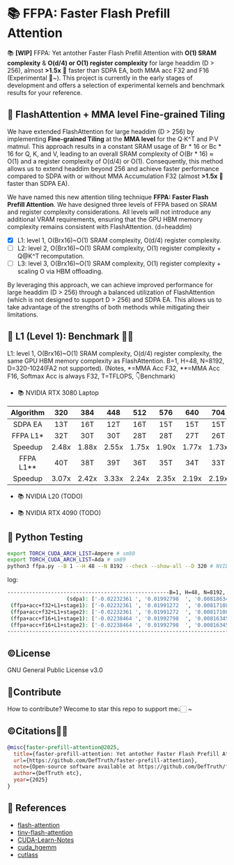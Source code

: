 # 📚 FFPA: Faster Flash Prefill Attention  
📚 **[WIP]** FFPA: Yet antother Faster Flash Prefill Attention with **O(1) SRAM complexity** & **O(d/4) or O(1) register complexity** for large headdim (D > 256), almost **>1.5x** 🎉 faster than SDPA EA, both MMA acc F32 and F16 (Experimental 👀~). This project is currently in the early stages of development and offers a selection of experimental kernels and benchmark results for your reference. 

## 📖 FlashAttention + MMA level Fine-grained Tiling  

We have extended FlashAttention for large headdim (D > 256) by implementing **Fine-grained Tiling** at the **MMA level** for the Q·K^T and P·V matmul. This approach results in a constant SRAM usage of Br * 16 or Bc * 16 for Q, K, and V, leading to an overall SRAM complexity of O(Br * 16) ≈ O(1) and a register complexity of O(d/4) or O(1). Consequently, this method allows us to extend headdim beyond 256 and achieve faster performance compared to SDPA with or without MMA Accumulation F32 (almost **>1.5x** 🎉 faster than SDPA EA). 

We have named this new attention tiling technique **FFPA: Faster Flash Prefill Attention**. We have designed three levels of FFPA based on SRAM and register complexity considerations. All levels will not introduce any additional VRAM requirements, ensuring that the GPU HBM memory complexity remains consistent with FlashAttention. (d=headdim)

- [x] L1: level 1, O(Brx16)~O(1) SRAM complexity, O(d/4) register complexity.  
- [ ] L2: level 2, O(Brx16)~O(1) SRAM complexity, O(1) register complexity + Q@K^T recomputation.  
- [ ] L3: level 3, O(Brx16)~O(1) SRAM complexity, O(1) register complexity + scaling O via HBM offloading. 

By leveraging this approach, we can achieve improved performance for large headdim (D > 256) through a balanced utilization of FlashAttention (which is not designed to support D > 256) and SDPA EA. This allows us to take advantage of the strengths of both methods while mitigating their limitations. 

## 📖 L1 (Level 1): Benchmark 🎉🎉

L1: level 1, O(Brx16)~O(1) SRAM complexity, O(d/4) register complexity, the same GPU HBM memory complexity as FlashAttention. B=1, H=48, N=8192, D=320-1024(FA2 not supported). (Notes, *=MMA Acc F32, **=MMA Acc F16, Softmax Acc is always F32, T=TFLOPS, 👇Benchmark)

- 📚 NVIDIA RTX 3080 Laptop

|Algorithm|320|384|448|512|576|640|704|768|832|896|960|1024|    
|:---:|:---:|:---:|:---:|:---:|:---:|:---:|:---:|:---:|:---:|:---:|:---:|:---:|  
|SDPA EA|13T|16T|12T|16T|15T|15T|15T|15T|15T|15T|15T|15T|  
|FFPA L1*|32T|30T|30T|28T|28T|27T|26T|25T|25T|25T|25T|24T|   
|Speedup|2.48x|1.88x|2.55x|1.75x|1.90x|1.77x|1.73x|1.67x|1.66x|1.66x|1.66x|1.54x|  
|FFPA L1**|40T|38T|39T|36T|35T|34T|33T|32T|31T|31T|28T|27T|  
|Speedup|3.07x|2.42x|3.33x|2.24x|2.35x|2.19x|2.19x|2.13x|2.03x|2.03x|1.90x|1.74x|

- 📚 NVIDIA L20 (TODO)

- 📚 NVIDIA RTX 4090 (TODO)

## 📖 Python Testing

```bash
export TORCH_CUDA_ARCH_LIST=Ampere # sm80
export TORCH_CUDA_ARCH_LIST=Ada # sm89
python3 ffpa.py --B 1 --H 48 --N 8192 --check --show-all --D 320 # NVIDIA RTX 3080 Laptop
```
log:  
```bash
----------------------------------------------------B=1, H=48, N=8192, D=320, Warmup: 1, Iters: 5-----------------------------------------------------
                   (sdpa): ['-0.02232361 ', '0.01992798  ', '0.00818634  '], time:315.3534ms, TFLOPS:13.13 (+0.00 %) (~1.00x)
 (ffpa+acc+f32+L1+stage1): ['-0.02232361 ', '0.01991272  ', '0.00817108  '], time:152.9723ms, TFLOPS:27.06 (+106.15%)(~2.06x)
 (ffpa+acc+f32+L1+stage2): ['-0.02232361 ', '0.01991272  ', '0.00817108  '], time:127.2879ms, TFLOPS:32.52 (+20.18%) (~2.48x)
 (ffpa+acc+f16+L1+stage1): ['-0.02238464 ', '0.01992798  ', '0.00816345  '], time:121.3927ms, TFLOPS:34.10 (+4.86 %) (~2.60x)
 (ffpa+acc+f16+L1+stage2): ['-0.02238464 ', '0.01992798  ', '0.00816345  '], time:102.5883ms, TFLOPS:40.35 (+18.33%) (~3.07x)
------------------------------------------------------------------------------------------------------------------------------------------------------
```

## ©️License

<div id="License"></div>  

GNU General Public License v3.0

## 🎉Contribute 

<div id="Contribute"></div>  

How to contribute? Wecome to star this repo to support me👆🏻 ~

## ©️Citations🎉🎉

```BibTeX
@misc{faster-prefill-attention@2025,
  title={faster-prefill-attention: Yet antother Faster Flash Prefill Attention than SDPA EA for large headdim.},
  url={https://github.com/DefTruth/faster-prefill-attention},
  note={Open-source software available at https://github.com/DefTruth/faster-prefill-attention},
  author={DefTruth etc},
  year={2025}
}
```

## 📖 References   
- [flash-attention](https://github.com/Dao-AILab/flash-attention)
- [tiny-flash-attention](https://github.com/66RING/tiny-flash-attention)
- [CUDA-Learn-Notes](https://github.com/DefTruth/CUDA-Learn-Notes)
- [cuda_hgemm](https://github.com/Bruce-Lee-LY/cuda_hgemm)
- [cutlass](https://github.com/NVIDIA/cutlass)

